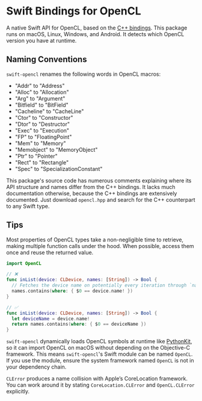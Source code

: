 # Swift Bindings for OpenCL

A native Swift API for OpenCL, based on the [C++ bindings](https://github.com/KhronosGroup/OpenCL-CLHPP). This package runs on macOS, Linux, Windows, and Android. It detects which OpenCL version you have at runtime.

## Naming Conventions

`swift-opencl` renames the following words in OpenCL macros:
- "Addr" to "Address"
- "Alloc" to "Allocation"
- "Arg" to "Argument"
- "Bitfield" to "BitField"
- "Cacheline" to "CacheLine"
- "Ctor" to "Constructor"
- "Dtor" to "Destructor"
- "Exec" to "Execution"
- "FP" to "FloatingPoint"
- "Mem" to "Memory"
- "Memobject" to "MemoryObject"
- "Ptr" to "Pointer"
- "Rect" to "Rectangle"
- "Spec" to "SpecializationConstant"

This package's source code has numerous comments explaining where its API structure and names differ from the C++ bindings. It lacks much documentation otherwise, because the C++ bindings are extensively documented. Just download `opencl.hpp` and search for the C++ counterpart to any Swift type.

## Tips

Most properties of OpenCL types take a non-negligible time to retrieve, making multiple function calls under the hood. When possible, access them once and reuse the returned value.

```swift
import OpenCL

// ❌
func inList(device: CLDevice, names: [String]) -> Bool {
  // Fetches the device name on potentially every iteration through `names`.
  names.contains(where: { $0 == device.name! })
}

// ✅
func inList(device: CLDevice, names: [String]) -> Bool {
  let deviceName = device.name!
  return names.contains(where: { $0 == deviceName })
}
```

`swift-opencl` dynamically loads OpenCL symbols at runtime like [PythonKit](https://github.com/pvieito/PythonKit), so it can import OpenCL on macOS without depending on the Objective-C framework. This means `swift-opencl`'s Swift module can be named `OpenCL`. If you use the module, ensure the system framework named `OpenCL` is not in your dependency chain.

`CLError` produces a name collision with Apple’s CoreLocation framework. You can work around it by stating `CoreLocation.CLError` and `OpenCL.CLError` explicitly.
